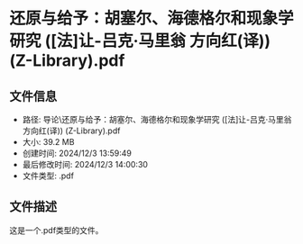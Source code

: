 ﻿# 还原与给予：胡塞尔、海德格尔和现象学研究 ([法]让-吕克·马里翁 方向红(译)) (Z-Library).pdf

## 文件信息
- 路径: 导论\还原与给予：胡塞尔、海德格尔和现象学研究 ([法]让-吕克·马里翁 方向红(译)) (Z-Library).pdf
- 大小: 39.2 MB
- 创建时间: 2024/12/3 13:59:49
- 最后修改时间: 2024/12/3 14:00:30
- 文件类型: .pdf

## 文件描述
这是一个.pdf类型的文件。

